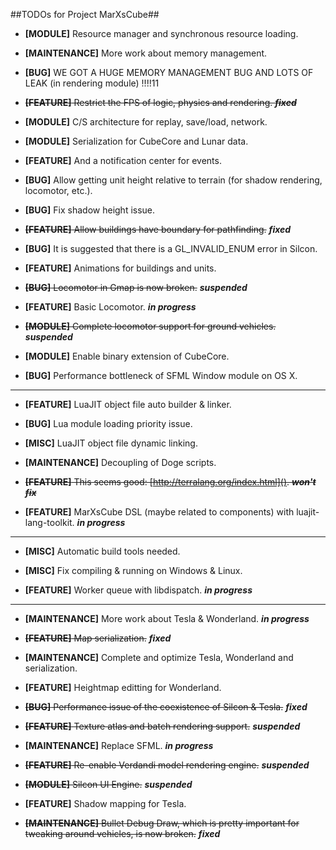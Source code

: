##TODOs for Project MarXsCube##

* **[MODULE]** Resource manager and synchronous resource loading.

* **[MAINTENANCE]** More work about memory management.

* **[BUG]** WE GOT A HUGE MEMORY MANAGEMENT BUG AND LOTS OF LEAK (in rendering module) !!!!11

* ~~**[FEATURE]** Restrict the FPS of logic, physics and rendering. ***fixed***~~

* **[MODULE]** C/S architecture for replay, save/load, network.

* **[MODULE]** Serialization for CubeCore and Lunar data.

* **[FEATURE]** And a notification center for events.

* **[BUG]** Allow getting unit height relative to terrain (for shadow rendering, locomotor, etc.).

* **[BUG]** Fix shadow height issue.

* ~~**[FEATURE]** Allow buildings have boundary for pathfinding.~~ ***fixed***

* **[BUG]** It is suggested that there is a GL_INVALID_ENUM error in Silcon.

* **[FEATURE]** Animations for buildings and units.

* ~~**[BUG]** Locomotor in Gmap is now broken.~~ ***suspended***

* **[FEATURE]** Basic Locomotor. ***in progress***

* ~~**[MODULE]** Complete locomotor support for ground vehicles.~~ ***suspended***

* **[MODULE]** Enable binary extension of CubeCore.

* **[BUG]** Performance bottleneck of SFML Window module on OS X.

---


* **[FEATURE]** LuaJIT object file auto builder & linker.

* **[BUG]** Lua module loading priority issue.

* **[MISC]** LuaJIT object file dynamic linking.

* **[MAINTENANCE]** Decoupling of Doge scripts.

* ~~**[FEATURE]** This seems good: [http://terralang.org/index.html](). ***won't fix***~~

* **[FEATURE]** MarXsCube DSL (maybe related to components) with luajit-lang-toolkit. ***in progress***


---

* **[MISC]** Automatic build tools needed.

* **[MISC]** Fix compiling & running on Windows & Linux.

* **[FEATURE]** Worker queue with libdispatch. ***in progress***

---

* **[MAINTENANCE]** More work about Tesla & Wonderland. ***in progress***

* ~~**[FEATURE]** Map serialization.~~ ***fixed***

* **[MAINTENANCE]** Complete and optimize Tesla, Wonderland and serialization.

* **[FEATURE]** Heightmap editting for Wonderland.

* ~~**[BUG]** Performance issue of the coexistence of Silcon & Tesla.~~ ***fixed***

* ~~**[FEATURE]** Texture atlas and batch rendering support.~~ ***suspended***

* **[MAINTENANCE]** Replace SFML. ***in progress***

* ~~**[FEATURE]** Re-enable Verdandi model rendering engine.~~ ***suspended***

* ~~**[MODULE]** Silcon UI Engine.~~ ***suspended***

* **[FEATURE]** Shadow mapping for Tesla.

* ~~**[MAINTENANCE]** Bullet Debug Draw, which is pretty important for tweaking around vehicles, is now broken.~~ ***fixed***
